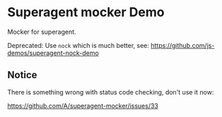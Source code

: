 Superagent mocker Demo
======================

Mocker for superagent.

Deprecated: Use `nock` which is much better, see: <https://github.com/js-demos/superagent-nock-demo>

Notice
------

There is something wrong with status code checking, don't use it now:

<https://github.com/A/superagent-mocker/issues/33>